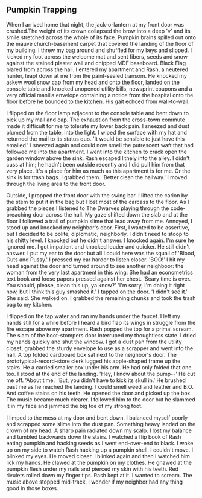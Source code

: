 Pumpkin Trapping
--------------------

When I arrived home that night, the jack-o-lantern at my front door was crushed.The weight of its crown collapsed the brow into a deep 'v' and its smile stretched across the whole of its face. Pumpkin brains spilled out onto the mauve church-basement carpet that covered the landing of the floor of my building. I threw my bag around and shuffled for my keys and slipped. I kicked my foot across the welcome mat and sent fibers, seeds and snow against the stained plaster wall and chipped MDF baseboard. Black Flag blared from across the hall. I entered my apartment and Rash, a neutered hunter, leapt down at me from the paint-sealed transom. He knocked my askew wool snow cap from my head and onto the floor, landed on the console table and knocked unopened utility bills, newsprint coupons and a very official manilla envelope containing a notice from the hospital onto the floor before he bounded to the kitchen. His gait echoed from wall-to-wall.
	
I flipped on the floor lamp adjacent to the console table and bent down to pick up my mail and cap. The exhaustion from the cross-town commute made it difficult for me to tolerate my lower back pain. I sneezed and dust plumed from the table, into the light. I wiped the surface with my hat and returned the mail to its status quo. 'It would be sensible to just have this emailed.' I sneezed again and could now smell the putrescent waft that had followed me into the apartment. I went into the kitchen to crack open the garden window above the sink. Rash escaped lithely into the alley. I didn't cuss at him; he hadn't been outside recently and I did pull him from that very place. It's a place for him as much as this apartment is for me. Or the sink is for trash bags. I grabbed them. 'Better clean the hallway.' I moved through the living area to the front door. 

Outside, I propped the front door with the swing bar. I lifted the carion by the stem to put it in the bag but I lost most of the carcass to the floor. As I grabbed the pieces I listened to The Dwarves playing through the code-breaching door across the hall. My gaze shifted down the slab and at the floor I followed a trail of pumpkin slime that lead away from me. Annoyed, I stood up and knocked my neighbor's door. First, I wanted to be assertive, but I decided to be polite, diplomatic, neighborly. I didn't need to stoop to his shitty level. I knocked but he didn't answer. I knocked again. I'm sure he ignored me. I got impatient and knocked louder and quicker. He still didn't answer. I put my ear to the door but all I could here was the squall of 'Blood, Guts and Pussy.' I pressed my ear harder to listen closer. 'BOO!' I hit my head against the door and turned around to see another neighboor: the woman from the very last apartment in this wing. She had an econometrics text book and loose papers pressed against her chest. 'Scary time is over. You should, please, clean this up, ya know?' 'I'm sorry, I'm doing it right now, but I think this guy smashed it.' I tapped on the door. 'I didn't see it.' She said. She walked on. I grabbed the remaining chunks and took the trash bag to my kitchen.

I flipped on the tap water and ran my hands under the faucet. I left my hands still for a while before I heard a bird flap its wings in struggle from the fire escape above my apartment. Rash popped the top for a primal scream. The slam of the boot-stompers door interruped my thoughtless state. I dried my hands quickly and shut the window. I got a dust pan from the utility closet, grabbed the sturdy envelope to use as a scrapper and went into the hall. A top folded cardboard box sat next to the neighbor's door. The prototypical-record-store clerk lugged his apple-shaped frame up the stairs. He a carried smaller box under his arm. He had only folded that one too. I stood at the end of the landing. 'Hey, I know about the pump--' He cut me off. 'About time.' 'But, you didn't have to kick its skull in.' He brushed past me as he reached the landing. I could smell weed and leather and B.O. And coffee stains on his teeth. He opened the door and picked up the box. The music became much clearer. I followed him to the door but he slammed it in my face and jammed the big toe of my strong foot. 

I limped to the mess at my door and bent down. I balanced myself poorly and scrapped some slime into the dust pan. Something heavy landed on the crown of my head. A sharp pain radiated down my scalp. I lost my balance and tumbled backwards down the stairs. I watched a flip book of Rash eating pumpkin and hacking seeds as I went end-over-end to black. I woke up on my side to watch Rash hacking up a pumpkin shell. I couldn't move. I blinked my eyes. He moved closer. I blinked again and then I watched him lick my hands. He clawed at the pumpkin on my clothes. He gnawed at the pumpkin flesh under my nails and pierced my skin with his teeth. Red rivulets rolled down my finger tips. Rash kept at it. I wanted to scream. The music above stopped mid-track. I wonder if my neighbor had any thing good in those boxes.



